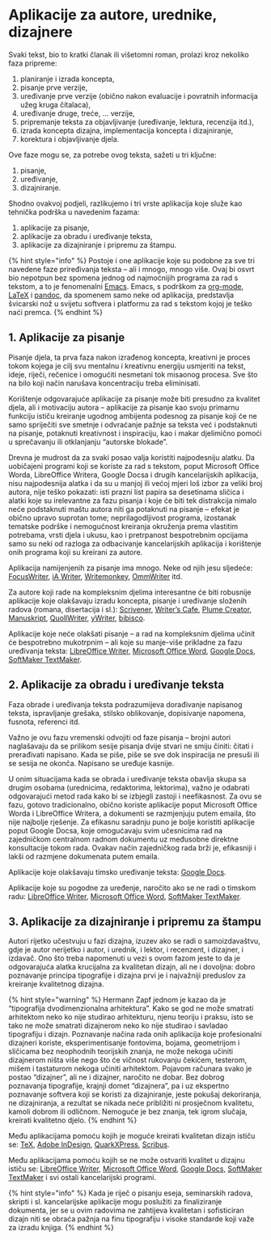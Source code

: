 # Aplikacije za autore, urednike, dizajnere

Svaki tekst, bio to kratki članak ili višetomni roman, prolazi kroz nekoliko faza pripreme:

1. planiranje i izrada koncepta,
2. pisanje prve verzije,
3. uređivanje prve verzije \(obično nakon evaluacije i povratnih informacija užeg kruga čitalaca\),
4. uređivanje druge, treće, ... verzije,
5. pripremanje teksta za objavljivanje \(uređivanje, lektura, recenzija itd.\),
6. izrada koncepta dizajna, implementacija koncepta i dizajniranje,
7. korektura i objavljivanje djela.

Ove faze mogu se, za potrebe ovog teksta, sažeti u tri ključne:

1. pisanje,
2. uređivanje,
3. dizajniranje.

Shodno ovakvoj podjeli, razlikujemo i tri vrste aplikacija koje služe kao tehnička podrška u navedenim fazama:

1. aplikacije za pisanje,
2. aplikacije za obradu i uređivanje teksta,
3. aplikacije za dizajniranje i pripremu za štampu.

{% hint style="info" %}
Postoje i one aplikacije koje su podobne za sve tri navedene faze priređivanja teksta – ali i mnogo, mnogo više. Ovaj bi osvrt bio nepotpun bez spomena jednog od najmoćnijih programa za rad s tekstom, a to je fenomenalni [Emacs](https://www.gnu.org/software/emacs/). Emacs, s podrškom za [org-mode](https://orgmode.org/), [LaTeX](https://www.latex-project.org/) i [pandoc](https://pandoc.org/), da spomenem samo neke od aplikacija, predstavlja švicarski nož u svijetu softvera i platformu za rad s tekstom kojoj je teško naći premca.
{% endhint %}

## 1. Aplikacije za pisanje

Pisanje djela, ta prva faza nakon izrađenog koncepta, kreativni je proces tokom kojega je cilj svu mentalnu i kreativnu energiju usmjeriti na tekst, ideje, riječi, rečenice i omogućiti nesmetani tok misaonog procesa. Sve što na bilo koji način narušava koncentraciju treba eliminisati.

Korištenje odgovarajuće aplikacije za pisanje može biti presudno za kvalitet djela, ali i motivaciju autora – aplikacije za pisanje kao svoju primarnu funkciju ističu kreiranje ugodnog ambijenta podesnog za pisanje koji će ne samo spriječiti sve smetnje i odvraćanje pažnje sa teksta već i podstaknuti na pisanje, potaknuti kreativnost i inspiraciju, kao i makar djelimično pomoći u sprečavanju ili otklanjanju “autorske blokade”.

Drevna je mudrost da za svaki posao valja koristiti najpodesniju alatku. Da uobičajeni programi koji se koriste za rad s tekstom, poput Microsoft Office Worda, LibreOffice Writera, Google Docsa i drugih kancelarijskih aplikacija, nisu najpodesnija alatka i da su u manjoj ili većoj mjeri loš izbor za veliki broj autora, nije teško pokazati: isti prazni list papira sa desetinama sličica i alatki koje su irelevantne za fazu pisanja i koje će biti tek distrakcija nimalo neće podstaknuti maštu autora niti ga potaknuti na pisanje – efekat je obično upravo suprotan tome; neprilagodljivost programa, izostanak tematske podrške i nemogućnost kreiranja okruženja prema vlastitim potrebama, vrsti djela i ukusu, kao i pretrpanost bespotrebnim opcijama samo su neki od razloga za odbacivanje kancelarijskih aplikacija i korištenje onih programa koji su kreirani za autore.

Aplikacija namijenjenih za pisanje ima mnogo. Neke od njih jesu sljedeće: [FocusWriter](https://gottcode.org/focuswriter/), [iA Writer](https://ia.net/writer), [Writemonkey](http://writemonkey.com/), [OmmWriter](https://ommwriter.com/) itd.

Za autore koji rade na kompleksnim djelima interesantne će biti robusnije aplikacije koje olakšavaju izradu koncepta, pisanje i uređivanje složenih radova \(romana, disertacija i sl.\): [Scrivener](https://www.literatureandlatte.com/scrivener/overview), [Writer’s Cafe](http://www.writerscafe.co.uk/), [Plume Creator](https://plume-creator.eu/), [Manuskript](http://www.theologeek.ch/manuskript/), [QuollWriter](http://quollwriter.com/), [yWriter](http://www.spacejock.com/yWriter6.html), [bibisco](http://www.bibisco.com/).

Aplikacije koje neće olakšati pisanje – a rad na kompleksnim djelima učinit će bespotrebno mukotrpnim – ali koje su manje-više prikladne za fazu uređivanja teksta: [LibreOffice Writer](https://www.libreoffice.org/), [Microsoft Office Word](https://products.office.com/en/word), [Google Docs](https://www.google.com/docs/about/), [SoftMaker TextMaker](http://www.softmaker.com/en/softmaker-office-windows-textmaker).

## 2. Aplikacije za obradu i uređivanje teksta

Faza obrade i uređivanja teksta podrazumijeva dorađivanje napisanog teksta, ispravljanje grešaka, stilsko oblikovanje, dopisivanje napomena, fusnota, referenci itd.

Važno je ovu fazu vremenski odvojiti od faze pisanja – brojni autori naglašavaju da se prilikom sesije pisanja dvije stvari ne smiju činiti: čitati i prerađivati napisano. Kada se piše, piše se sve dok inspiracija ne presuši ili se sesija ne okonča. Napisano se uređuje kasnije.

U onim situacijama kada se obrada i uređivanje teksta obavlja skupa sa drugim osobama \(urednicima, redaktorima, lektorima\), važno je odabrati odgovarajući metod rada kako bi se izbjegli zastoji i neefikasnost. Za ovu se fazu, gotovo tradicionalno, obično koriste aplikacije poput Microsoft Office Worda i LibreOffice Writera, a dokumenti se razmjenjuju putem emaila, što nije najbolje rješenje. Za efikasnu saradnju puno je bolje koristiti aplikacije poput Google Docsa, koje omogućavaju svim učesnicima rad na zajedničkom centralnom radnom dokumentu uz međusobne direktne konsultacije tokom rada. Ovakav način zajedničkog rada brži je, efikasniji i lakši od razmjene dokumenata putem emaila.

Aplikacije koje olakšavaju timsko uređivanje teksta: [Google Docs](https://www.google.com/docs/about/).

Aplikacije koje su pogodne za uređenje, naročito ako se ne radi o timskom radu: [LibreOffice Writer](https://www.libreoffice.org/), [Microsoft Office Word](https://products.office.com/en/word), [SoftMaker TextMaker](http://www.softmaker.com/en/softmaker-office-windows-textmaker).

## 3. Aplikacije za dizajniranje i pripremu za štampu

Autori rijetko učestvuju u fazi dizajna, izuzev ako se radi o samoizdavaštvu, gdje je autor nerijetko i autor, i urednik, i lektor, i recenzent, i dizajner, i izdavač. Ono što treba napomenuti u vezi s ovom fazom jeste to da je odgovarajuća alatka krucijalna za kvalitetan dizajn, ali ne i dovoljna: dobro poznavanje principa tipografije i dizajna prvi je i najvažniji preduslov za kreiranje kvalitetnog dizajna.

{% hint style="warning" %}
Hermann Zapf jednom je kazao da je “tipografija dvodimenzionalna arhitektura”. Kako se god ne može smatrati arhitektom neko ko nije studirao arhitekturu, njenu teoriju i praksu, isto se tako ne može smatrati dizajnerom neko ko nije studirao i savladao tipografiju i dizajn. Poznavanje načina rada onih aplikacija koje profesionalni dizajneri koriste, eksperimentisanje fontovima, bojama, geometrijom i sličicama bez neophodnih teorijskih znanja, ne može nekoga učiniti dizajnerom ništa više nego što će vičnost rukovanju čekićem, testerom, mišem i tastaturom nekoga učiniti arhitektom. Pojavom računara svako je postao “dizajner”, ali ne i dizajner, naročito ne dobar. Bez dobrog poznavanja tipografije, krajnji domet “dizajnera”, pa i uz ekspertno poznavanje softvera koji se koristi za dizajniranje, jeste pokušaj dekoriranja, ne dizajniranja, a rezultat se nikada neće približiti ni prosječnom kvalitetu, kamoli dobrom ili odličnom. Nemoguće je bez znanja, tek igrom slučaja, kreirati kvalitetno djelo.
{% endhint %}

Među aplikacijama pomoću kojih je moguće kreirati kvalitetan dizajn ističu se: [TeX](https://ctan.org/tex/), [Adobe InDesign](https://www.adobe.com/products/indesign.html), [QuarkXPress](http://www.quark.com/en/Products/QuarkXPress/), [Scribus](https://www.scribus.net/).

Među aplikacijama pomoću kojih se ne može ostvariti kvalitet u dizajnu ističu se: [LibreOffice Writer](https://www.libreoffice.org/), [Microsoft Office Word](https://products.office.com/en/word), [Google Docs](https://www.google.com/docs/about/), [SoftMaker TextMaker](http://www.softmaker.com/en/softmaker-office-windows-textmaker) i svi ostali kancelarijski programi.

{% hint style="info" %}
Kada je riječ o pisanju eseja, seminarskih radova, skripti i sl. kancelarijske aplikacije mogu poslužiti za finaliziranje dokumenta, jer se u ovim radovima ne zahtijeva kvalitetan i sofisticiran dizajn niti se obraća pažnja na finu tipografiju i visoke standarde koji važe za izradu knjiga.
{% endhint %}

